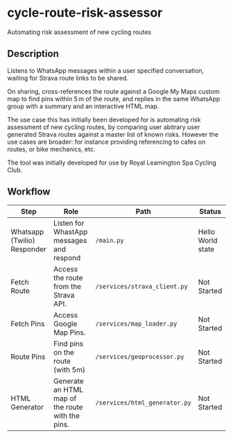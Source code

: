 # cycle-route-risk-assessor
Automating risk assessment of new cycling routes

## Description
Listens to WhatsApp messages within a user specified conversation, waiting for Strava route links to be shared. 

On sharing, cross-references the route against a Google My Maps custom map to find pins within 5 m of the route, and replies in the same WhatsApp group with a summary and an interactive HTML map.

The use case this has initially been developed for is automating risk assessment of new cycling routes, by comparing user abitrary user generated Strava routes against a master list of known risks. However the use cases are broader: for instance providing referencing to cafes on routes, or bike mechanics, etc.

The tool was initially developed for use by Royal Leamington Spa Cycling Club.

## Workflow

| Step | Role | Path | Status |
| ---- | ---  | ------ | ------ |
| Whatsapp (Twilio) Responder | Listen for WhastApp messages and respond | ```/main.py``` | Hello World state |
| Fetch Route | Access the route from the Strava API. | ```/services/strava_client.py``` | Not Started |
| Fetch Pins | Access Google Map Pins. | ```/services/map_loader.py``` | Not Started |
| Route Pins | Find pins on the route (with 5m) |  ```/services/geoprocessor.py``` | Not Started |
| HTML Generator | Generate an HTML map of the route with the pins. |  ```/services/html_generator.py``` | Not Started |